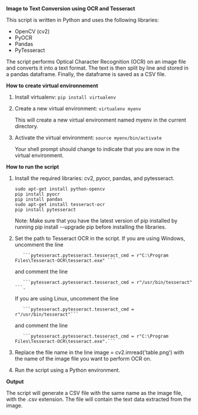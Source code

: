 **Image to Text Conversion using OCR and Tesseract**

This script is written in Python and uses the following libraries:

- OpenCV (cv2)
- PyOCR
- Pandas
- PyTesseract

The script performs Optical Character Recognition (OCR) on an image file and converts it into a text format. The text is then split by line and stored in a pandas dataframe. Finally, the dataframe is saved as a CSV file.

**How to create virtual environnement**
1. Install virtualenv:
    ```pip install virtualenv```
2. Create a new virtual environment:
    ```virtualenv myenv```
    
    This will create a new virtual environment named myenv in the current directory.

2. Activate the virtual environment:
    ```source myenv/bin/activate```
    
    Your shell prompt should change to indicate that you are now in the virtual environment.

**How to run the script**
1. Install the required libraries: cv2, pyocr, pandas, and pytesseract.
    ```
    sudo apt-get install python-opencv
    pip install pyocr
    pip install pandas
    sudo apt-get install tesseract-ocr
    pip install pytesseract
    ```
    Note: Make sure that you have the latest version of pip installed by running pip install --upgrade pip before installing the libraries.





2. Set the path to Tesseract OCR in the script. If you are using Windows, uncomment the line 

          ```pytesseract.pytesseract.tesseract_cmd = r"C:\Program Files\Tesseract-OCR\tesseract.exe" ``` 

      and comment the line 

          ```pytesseract.pytesseract.tesseract_cmd = r"/usr/bin/tesseract" ```. 

      If you are using Linux, uncomment the line 

          ```pytesseract.pytesseract.tesseract_cmd = r"/usr/bin/tesseract"``` 

      and comment the line 

          ```pytesseract.pytesseract.tesseract_cmd = r"C:\Program Files\Tesseract-OCR\tesseract.exe".```


3. Replace the file name in the line image = cv2.imread('table.png') with the name of the image file you want to perform OCR on.

4. Run the script using a Python environment.

**Output**

The script will generate a CSV file with the same name as the image file, with the .csv extension. The file will contain the text data extracted from the image.
